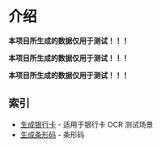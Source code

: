 # 介绍

**本项目所生成的数据仅用于测试！！！**

**本项目所生成的数据仅用于测试！！！**

**本项目所生成的数据仅用于测试！！！**

## 索引

- [生成银行卡](/bank-card) - 适用于银行卡 OCR 测试场景
- [生成条形码](/bar-code) - 条形码
